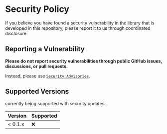 # Security Policy

If you believe you have found a security vulnerability in the library that is developed in this repository, please report it to us through coordinated disclosure.

## Reporting a Vulnerability

**Please do not report security vulnerabilities through public GitHub issues, discussions, or pull requests.**

Instead, please use [`Security Advisories`](https://github.com/nix-php/template/security/advisories/new).

## Supported Versions

currently being supported with security updates.

| Version | Supported |
| ------- | --------- |
| < 0.1.x | :x: |